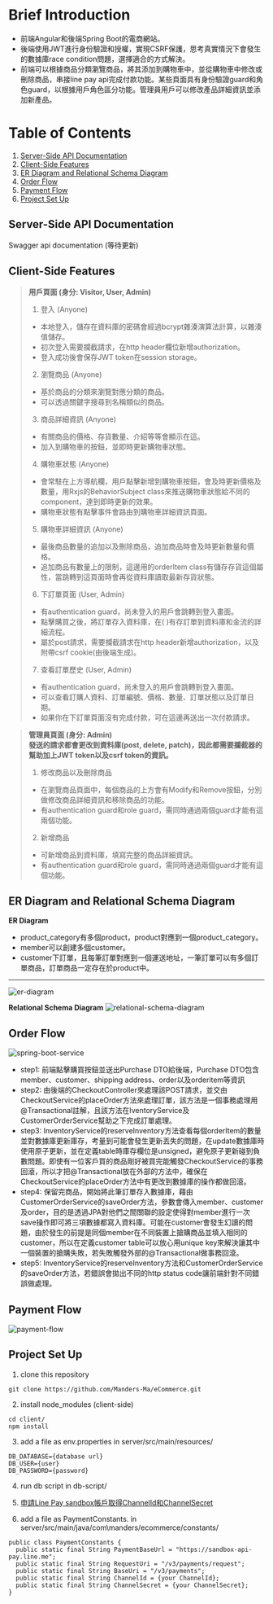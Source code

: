 # Brief Introduction
- 前端Angular和後端Spring Boot的電商網站。
- 後端使用JWT進行身份驗證和授權，實現CSRF保護，思考真實情況下會發生的數據庫race condition問題，選擇適合的方式解決。  
- 前端可以根據商品分類瀏覽商品，將其添加到購物車中，並從購物車中修改或刪除商品，串接line pay api完成付款功能。某些頁面具有身份驗證guard和角色guard，以根據用戶角色區分功能。管理員用戶可以修改產品詳細資訊並添加新產品。


# Table of Contents
1. [Server-Side API Documentation](#server-side-api-documentation)
2. [Client-Side Features](#client-side-features)
3. [ER Diagram and Relational Schema Diagram](#er-diagram-and-relational-schema-diagram)
4. [Order Flow](#order-flow)
5. [Payment Flow](#payment-flow)
6. [Project Set Up](#project-set-up)  

## Server-Side API Documentation
Swagger api documentation (等待更新)

## Client-Side Features
> **用戶頁面 (身分: Visitor, User, Admin)**  
> 1. 登入  (Anyone)
> - 本地登入，儲存在資料庫的密碼會經過bcrypt雜湊演算法計算，以雜湊值儲存。
> - 初次登入需要攔截請求，在http header欄位新增authorization。
> - 登入成功後會保存JWT token在session storage。
> 2. 瀏覽商品 (Anyone)
> - 基於商品的分類來瀏覽對應分類的商品。
> - 可以透過關鍵字搜尋到名稱類似的商品。
> 3. 商品詳細資訊 (Anyone)
> - 有關商品的價格、存貨數量、介紹等等會顯示在這。
> - 加入到購物車的按鈕，並即時更新購物車狀態。
> 4. 購物車狀態 (Anyone)
> - 會常駐在上方導航欄，用戶點擊新增到購物車按鈕，會及時更新價格及數量，用Rxjs的BehaviorSubject class來推送購物車狀態給不同的component，達到即時更新的效果。
> - 購物車狀態有點擊事件會路由到購物車詳細資訊頁面。
> 5. 購物車詳細資訊 (Anyone)
> - 最後商品數量的追加以及刪除商品，追加商品時會及時更新數量和價格。
> - 追加商品有數量上的限制，這邊用的orderItem class有儲存存貨這個屬性，當跳轉到這頁面時會再從資料庫讀取最新存貨狀態。
> 6. 下訂單頁面 (User, Admin)
> - 有authentication guard，尚未登入的用戶會跳轉到登入畫面。
> - 點擊購買之後，將訂單存入資料庫，在( )有存訂單到資料庫和金流的詳細流程。
> - 屬於post請求，需要攔截請求在http header新增authorization，以及附帶csrf cookie(由後端生成)。
> 7. 查看訂單歷史 (User, Admin)
> - 有authentication guard，尚未登入的用戶會跳轉到登入畫面。
> - 可以查看訂購人資料、訂單編號、價格、數量、訂單狀態以及訂單日期。
> - 如果你在下訂單頁面沒有完成付款，可在這邊再送出一次付款請求。  

> **管理員頁面 (身分: Admin)**  
> **發送的請求都會更改到資料庫(post, delete, patch)，因此都需要攔截器的幫助加上JWT token以及csrf token的資訊。**
> 1. 修改商品以及刪除商品
> - 在瀏覽商品頁面中，每個商品的上方會有Modify和Remove按鈕，分別做修改商品詳細資訊和移除商品的功能。
> - 有authentication guard和role guard，需同時通過兩個guard才能有這兩個功能。
> 2. 新增商品
> - 可新增商品到資料庫，填寫完整的商品詳細資訊。
> - 有authentication guard和role guard，需同時通過兩個guard才能有這個功能。

## ER Diagram and Relational Schema Diagram
**ER Diagram**
- product_category有多個product，product對應到一個product_category。
- member可以創建多個customer。
- customer下訂單，且每筆訂單對應到一個運送地址，一筆訂單可以有多個訂單商品，訂單商品一定存在於product中。
---
![er-diagram](readme-resource/ER-diagram.png)  

**Relational Schema Diagram**
![relational-schema-diagram](readme-resource/relational-schema-diagram.png)


## Order Flow
![spring-boot-service](readme-resource/spring-boot-service.drawio.png)  
- step1: 前端點擊購買按鈕並送出Purchase DTO給後端，Purchase DTO包含member、customer、shipping address、order以及orderitem等資訊
- step2: 由後端的CheckoutController來處理該POST請求，並交由CheckoutService的placeOrder方法來處理訂單，該方法是一個事務處理用@Transactional註解，且該方法在IventoryService及CustomerOrderService幫助之下完成訂單處理。
- step3: InventoryService的reserveInventory方法查看每個orderItem的數量並對數據庫更新庫存，考量到可能會發生更新丟失的問題，在update數據庫時使用原子更新，並在定義table時庫存欄位是unsigned，避免原子更新碰到負數問題。即使有一位客戶買的商品剛好被買完能觸發CheckoutService的事務回滾，所以才把@Transactional放在外部的方法中，確保在CheckoutService的placeOrder方法中有更改到數據庫的操作都做回滾。
- step4: 保留完商品，開始將此筆訂單存入數據庫，藉由CustomerOrderService的saveOrder方法，參數會傳入member、customer及order，目的是透過JPA對他們之間關聯的設定使得對member進行一次save操作即可將三項數據都寫入資料庫。可能在customer會發生幻讀的問題，由於發生的前提是同個member在不同裝置上搶購商品並填入相同的customer，所以在定義customer table可以放心用unique key來解決讓其中一個裝置的搶購失敗，若失敗觸發外部的@Transactional做事務回滾。
- step5: InventoryService的reserveInventory方法和CustomerOrderService的saveOrder方法，若錯誤會拋出不同的http status code讓前端針對不同錯誤做處理。


## Payment Flow
![payment-flow](readme-resource/payment-flow.png)


## Project Set Up
1. clone this repository
```
git clone https://github.com/Manders-Ma/eCommerce.git
```

2. install node_modules (client-side)
```
cd client/
npm install
```

3. add a file as env.properties in server/src/main/resources/
```
DB_DATABASE={database url}
DB_USER={user}
DB_PASSWORD={password}
```

4. run db script in db-script/

5. [申請Line Pay sandbox帳戶取得ChannelId和ChannelSecret](https://pay.line.me/th/developers/main/main)

6. add a file as PaymentConstants. in server/src/main/java/com\manders/ecommerce/constants/
```
public class PaymentConstants {
  public static final String PaymentBaseUrl = "https://sandbox-api-pay.line.me";
  public static final String RequestUri = "/v3/payments/request";
  public static final String BaseUri = "/v3/payments";
  public static final String ChannelId = {your ChannelId};
  public static final String ChannelSecret = {your ChannelSecret};
}
```